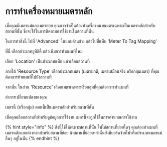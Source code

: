 # การทำเครื่องหมายเมตรหลัก

เมื่อคุณมีเมตรแม่และเมตรย่อย คุณอาจจำเป็นต้องทำเครื่องหมายเมตรเฉพาะเป็นเมตรหลักสำหรับสถานที่นั้น ซึ่งจะใช้ในการติดตามการใช้งานในสถานที่นั้น

ในการทำสิ่งนี้ ไปที่ 'Advanced' ในแถบด้านข้าง แล้วไปที่แท็บ 'Meter To Tag Mapping'

ที่นี่ เลือกประเภทยูทิลิตี้ แล้วเพิ่มการทำแผนที่ใหม่

เลือก 'Location' เป็นประเภทแท็ก แล้วเลือกสถานที่

ภายใต้ 'Resource Type' เลือกประเภทเมตร (เมตรปกติ, เมตรเสมือนจริง หรือกลุ่มเมตร) ที่คุณต้องการทำแผนที่ไปยังสถานที่

จากนั้น ในส่วน 'Resource' เลือกเมตรเฉพาะหรือกลุ่มที่คุณต้องการทำแผนที่

ส่งการเปลี่ยนแปลงของคุณ

เมตรนี้ (หรือกลุ่ม) ตอนนี้เป็นเมตรหลักสำหรับสถานที่นั้น

เมื่อคุณเลือกสถานที่สำหรับดูข้อมูลการใช้งาน เมตรนี้จะถูกใช้ในการคำนวณการใช้งาน



{% hint style="info" %}
สิ่งนี้ใช้ได้เฉพาะสถานที่นั้น ไม่ใช่สถานที่ย่อยใดๆ คุณต้องทำแผนที่เมตรหลักแยกต่างหากสำหรับสถานที่ย่อย ถ้าสถานที่ย่อยเหล่านั้นยังมีบอร์ดจ่ายไฟหรือประเภทเมตรแม่อื่นๆ อยู่ในนั้น
{% endhint %}